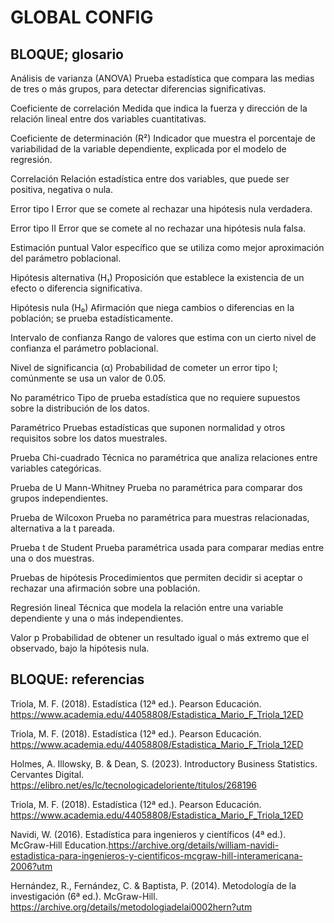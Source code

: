 # GLOBAL CONFIG

## BLOQUE; glosario

Análisis de varianza (ANOVA)
Prueba estadística que compara las medias de tres o más grupos, para detectar diferencias significativas.

Coeficiente de correlación 
Medida que indica la fuerza y dirección de la relación lineal entre dos variables cuantitativas.

Coeficiente de determinación (R²) 
Indicador que muestra el porcentaje de variabilidad de la variable dependiente, explicada por el modelo de regresión.

Correlación
Relación estadística entre dos variables, que puede ser positiva, negativa o nula.

Error tipo I
Error que se comete al rechazar una hipótesis nula verdadera.

Error tipo II
Error que se comete al no rechazar una hipótesis nula falsa.

Estimación puntual
Valor específico que se utiliza como mejor aproximación del parámetro poblacional.

Hipótesis alternativa (H₁)
Proposición que establece la existencia de un efecto o diferencia significativa.

Hipótesis nula (H₀)
Afirmación que niega cambios o diferencias en la población; se prueba estadísticamente.

Intervalo de confianza
Rango de valores que estima con un cierto nivel de confianza el parámetro poblacional.

Nivel de significancia (α)
Probabilidad de cometer un error tipo I; comúnmente se usa un valor de 0.05.

No paramétrico
Tipo de prueba estadística que no requiere supuestos sobre la distribución de los datos.

Paramétrico
Pruebas estadísticas que suponen normalidad y otros requisitos sobre los datos muestrales.

Prueba Chi-cuadrado
Técnica no paramétrica que analiza relaciones entre variables categóricas.

Prueba de U Mann-Whitney
Prueba no paramétrica para comparar dos grupos independientes.

Prueba de Wilcoxon
Prueba no paramétrica para muestras relacionadas, alternativa a la t pareada.

Prueba t de Student
Prueba paramétrica usada para comparar medias entre una o dos muestras.

Pruebas de hipótesis
Procedimientos que permiten decidir si aceptar o rechazar una afirmación sobre una población.

Regresión lineal
Técnica que modela la relación entre una variable dependiente y una o más independientes.

Valor p
Probabilidad de obtener un resultado igual o más extremo que el observado, bajo la hipótesis nula.

## BLOQUE: referencias

Triola, M. F. (2018). Estadística (12ª ed.). Pearson Educación. https://www.academia.edu/44058808/Estadistica_Mario_F_Triola_12ED

Triola, M. F. (2018). Estadística (12ª ed.). Pearson Educación. https://www.academia.edu/44058808/Estadistica_Mario_F_Triola_12ED

Holmes, A. Illowsky, B. & Dean, S. (2023). Introductory Business Statistics. Cervantes Digital. https://elibro.net/es/lc/tecnologicadeloriente/titulos/268196

Triola, M. F. (2018). Estadística (12ª ed.). Pearson Educación. https://www.academia.edu/44058808/Estadistica_Mario_F_Triola_12ED

Navidi, W. (2016). Estadística para ingenieros y científicos (4ª ed.). McGraw-Hill Education.https://archive.org/details/william-navidi-estadistica-para-ingenieros-y-cientificos-mcgraw-hill-interamericana-2006?utm 

Hernández, R., Fernández, C. & Baptista, P. (2014). Metodología de la investigación (6ª ed.). McGraw-Hill. https://archive.org/details/metodologiadelai0002hern?utm 

